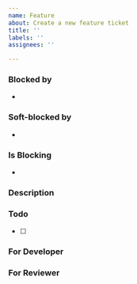 ```yaml
---
name: Feature
about: Create a new feature ticket
title: ''
labels: ''
assignees: ''

---
```


### Blocked by
- 

### Soft-blocked by
- 

### Is Blocking
- 

### Description


### Todo
- [ ] 

### For Developer


### For Reviewer
